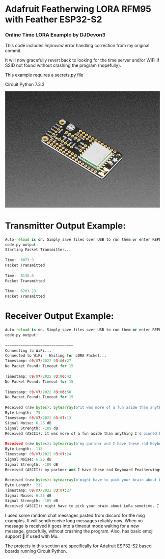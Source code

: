 # Adafruit Featherwing LORA RFM95 with Feather ESP32-S2
### Online Time LORA Example by DJDevon3

This code includes *improved* error handling correction from my original commit. 

It will now gracefully revert back to looking for the time server and/or WiFi if SSID not found without crashing the program (hopefully).

This example requires a secrets.py file

Circuit Python 7.3.3

![](https://raw.githubusercontent.com/DJDevon3/My_Circuit_Python_Projects/main/Boards/espressif/Adafruit%20Feather%20ESP32-S2/Adafruit%20Featherwing%20RFM95%20900Mhz/Online%20Time%20LORA%20Example/Adafruit%20LoRa%20Radio%20FeatherWing%20RFM95W%20900%20MHz_screenshot.jpg)

# Transmitter Output Example:
```py
Auto-reload is on. Simply save files over USB to run them or enter REPL to disable.
code.py output:
Starting Packet Transmitter...

Time:  6073.9
Packet Transmitted

Time:  6138.6
Packet Transmitted

Time:  6203.29
Packet Transmitted
```

# Receiver Output Example:
```py
Auto-reload is on. Simply save files over USB to run them or enter REPL to disable.
code.py output:

===============================
Connecting to WiFi...
Connected to WiFi - Waiting for LORA Packet...
Timestamp: 09/07/2022 03:06:27
No Packet Found: Timeout for 15
 
Timestamp: 09/07/2022 03:06:42
No Packet Found: Timeout for 15
 
Timestamp: 09/07/2022 03:06:58
No Packet Found: Timeout for 15
 
Received (raw bytes): bytearray(b"it was more of a fun aside than anything I'd pinned hopes and dreams on \xf0\x9f\x99\x82\r\n")
Byte Length:  75
Timestamp: 09/07/2022 03:07:13
Signal Noise: 6.25 dB
Signal Strength: -109 dB
Received (ASCII): it was more of a fun aside than anything I'd pinned hopes and dreams on 🙂

Received (raw bytes): bytearray(b'my partner and I have these rad Keyboard Featherwings from Solder Party and were wanting to make communicators.\r\n')
Byte Length:  113
Timestamp: 09/07/2022 03:07:24
Signal Noise: 6.25 dB
Signal Strength: -109 dB
Received (ASCII): my partner and I have these rad Keyboard Featherwings from Solder Party and were wanting to make communicators.

Received (raw bytes): bytearray(b'might have to pick your brain about LoRa sometime. I experimented a bit using some very weird sparkfun boards (expLoRaBLE) a year or so ago, but finding libraries that were actually up to date/worked was rough.\r\n')
Byte Length:  212
Timestamp: 09/07/2022 03:07:27
Signal Noise: 6.25 dB
Signal Strength: -109 dB
Received (ASCII): might have to pick your brain about LoRa sometime. I experimented a bit using some very weird sparkfun boards (expLoRaBLE) a year or so ago, but finding libraries that were actually up to date/worked was rough.

```
I used some random chat messages pasted from discord for the msg examples. It will send/receive long messages reliably now. When no message is received it goes into a timeout mode waiting for a new message, gracefully, without crashing the program. Also, has basic emoji support 🙂 if used with Mu.

The projects in this section are specifically for Adafruit ESP32-S2 based boards running Circuit Python.
